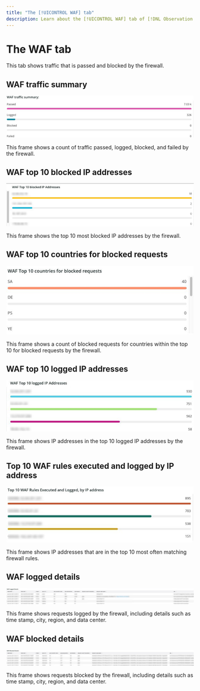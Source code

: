 ```yaml
---
title: "The [!UICONTROL WAF] tab"
description: Learn about the [!UICONTROL WAF] tab of [!DNL Observation for Adobe Commerce].
---
```

# The WAF tab

This tab shows traffic that is passed and blocked by the firewall.

## WAF traffic summary

![WAF traffic summary](../../assets/tools/waf-1.png)

This frame shows a count of traffic passed, logged, blocked, and failed by the firewall.

## WAF top 10 blocked IP addresses

![WAF top 10 blocked IP addresses](../../assets/tools/waf-2.png)

This frame shows the top 10 most blocked IP addresses by the firewall.

## WAF top 10 countries for blocked requests

![WAF top 10 countries for blocked requests](../../assets/tools/waf-3.jpg)

This frame shows a count of blocked requests for countries within the top 10 for blocked requests by the firewall.

## WAF top 10 logged IP addresses

![WAF top 10 logged IP addresses](../../assets/tools/waf-4.jpg)

This frame shows IP addresses in the top 10 logged IP addresses by the firewall.

## Top 10 WAF rules executed and logged by IP address

![Top 10 WAF rules executed and logged by IP address](../../assets/tools/waf-5.jpg)

This frame shows IP addresses that are in the top 10 most often matching firewall rules.

## WAF logged details

![WAF logged details](../../assets/tools/waf-6.jpg)

This frame shows requests logged by the firewall, including details such as time stamp, city, region, and data center.

## WAF blocked details

![WAF blocked details](../../assets/tools/waf-7.jpg)

This frame shows requests blocked by the firewall, including details such as time stamp, city, region, and data center.
